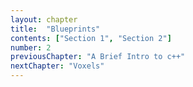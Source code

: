 ```yaml
---
layout: chapter
title:  "Blueprints"
contents: ["Section 1", "Section 2"]
number: 2
previousChapter: "A Brief Intro to c++"
nextChapter: "Voxels"
---
```

